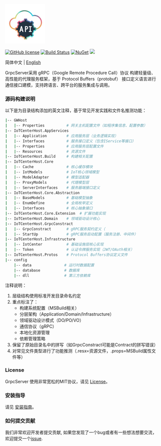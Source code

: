<p align="left" dir="auto">
  <a href="https://opensource.ganweicloud.com" rel="nofollow">
    <img style="width:130px;height:130px;" src="https://github.com/ganweisoft/GrpcServer/blob/main/src/logo.jpg">
  </a>
</p>

[![GitHub license](https://camo.githubusercontent.com/5eaf3ed8a7e8ccb15c21d967b8635ac79e8b1865da3a5ccf78d2572a3e10738a/68747470733a2f2f696d672e736869656c64732e696f2f6769746875622f6c6963656e73652f646f746e65742f6173706e6574636f72653f636f6c6f723d253233306230267374796c653d666c61742d737175617265)](https://github.com/ganweisoft/GrpcServer/blob/main/LICENSE) [![Build Status](https://github.com/ganweisoft/TOMs/actions/workflows/dotnet.yml/badge.svg)](https://github.com/ganweisoft/TOMs/actions) [![NuGet](https://img.shields.io/nuget/v/IoTCenterHost.Core.Abstraction.svg)](https://www.nuget.org/packages/IoTCenterHost.Core.Abstraction/) ![](https://img.shields.io/badge/join-discord-infomational)

简体中文 | [English](README.md)

GrpcServer采用 gRPC（Google Remote Procedure Call）协议 构建轻量级、高性能的代理服务框架，基于 Protocol Buffers（protobuf） 接口定义语言进行通信接口建模，支持跨语言、跨平台的服务集成与调用。

### 源码构建说明

以下是为目录结构添加的英文注释，基于常见开发实践和文件名推测功能：

```bash
|-- GWHost
|   |-- Properties          # 网关主机配置文件（如程序集信息、配置参数）
|-- IoTCenterHost.AppServices
|   |-- Application         # 应用服务层（业务逻辑实现）
|   |-- Interfaces          # 服务接口定义（包含IService等接口）
|   |-- Properties          # 应用服务层配置文件
|   |-- Resources           # 资源文件
|-- IoTCenterHost.Build     # 构建相关配置
|-- IoTCenterHost.Core
|   |-- Cache               # 核心缓存模块
|   |-- IotModels           # IoT核心领域模型
|   |-- ModelAdapter        # 模型适配器
|   |-- ProxyModels         # 代理模型层
|   |-- ServerInterfaces    # 服务器端接口定义
|-- IoTCenterHost.Core.Abstraction
|   |-- BaseModels          # 基础模型抽象
|   |-- EnumDefine          # 全局枚举定义
|   |-- Interfaces          # 核心抽象接口
|-- IoTCenterHost.Core.Extension  # 扩展功能实现
|-- IoTCenterHost.Domain    # 领域驱动设计核心
|-- IoTCenterHost.GrpcConstract
|   |-- GrpcConstract       # gRPC服务契约定义（
|   |-- StartUp             # gRPC服务启动配置（服务注册、中间件）
|-- IoTCenterHost.Infrastructure
|   |-- IotCenter           # 基础设施层核心实现
|   |-- Token               # 认证令牌服务实现（JWT/OAuth相关）
|-- IoTCenterHost.Protos    # Protocol Buffers协议定义文件
|-- config
    |-- data               # 运行时数据配置
    |-- database           # 数据库
    |-- dll                # 第三方依赖库
```

注释说明：
1. 层级结构使用标准开发目录命名约定
2. 重点标注了：
   - 构建系统配置（MSBuild相关）
   - 分层架构（Application/Domain/Infrastructure）
   - 领域驱动设计模式（DO/PO/VO）
   - 通信协议（gRPC）
   - 本地化资源管理
   - 依赖管理策略
3. 保留了原始目录名中的拼写（如GrpcConstract可能是Contract的拼写错误）
4. 对常见文件类型进行了功能推测（.resx=资源文件，.props=MSBuild属性文件等）
### License

GrpcServer 使用非常宽松的MIT协议，请见 [License](https://github.com/ganweisoft/GrpcServer/blob/main/LICENSE)。

### 安装指导
请见 [安装指南](https://github.com/ganweisoft/GrpcServer/wiki)。

### 如何提交贡献

我们非常欢迎开发者提交贡献, 如果您发现了一个bug或者有一些想法想要交流，欢迎提交一个[issue](https://github.com/ganweisoft/GrpcServer/blob/main/CONTRIBUTING.md).
